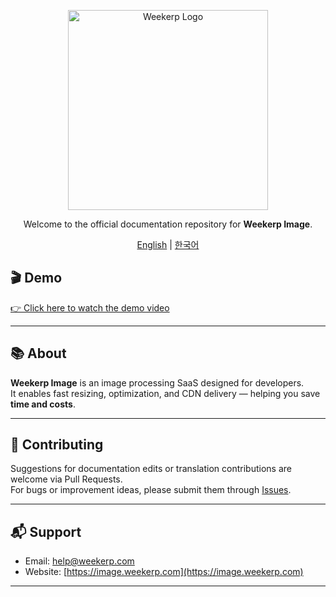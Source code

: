<p align="center">
  <img src="https://cdn.weekerp.com/image/weekerp/image/logo/logo_white_symbol_text.png" alt="Weekerp Logo" width="320"/>
</p>

<p align="center">
  Welcome to the official documentation repository for <strong>Weekerp Image</strong>.
</p>

<p align="center">
  <a href="https://weekerp.gitbook.io/en">English</a> | 
  <a href="https://weekerp.gitbook.io/ko">한국어</a>
</p>

## 🎬 Demo
[👉 Click here to watch the demo video](https://cdn.weekerp.com/file/weekerp/demo.webm)


---

## 📚 About

**Weekerp Image** is an image processing SaaS designed for developers.  
It enables fast resizing, optimization, and CDN delivery — helping you save **time and costs**.


---

## 🤝 Contributing

Suggestions for documentation edits or translation contributions are welcome via Pull Requests.  
For bugs or improvement ideas, please submit them through [Issues](../../issues).

---

## 📬 Support

- Email: [help@weekerp.com](mailto:help@weekerp.com)  
- Website: [https://image.weekerp.com](https://image.weekerp.com)

---
